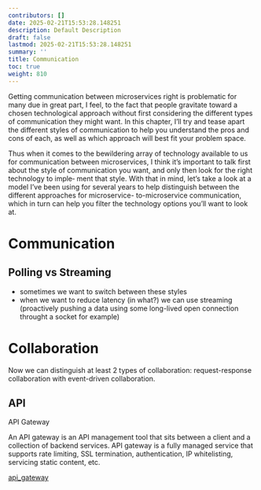 ```yaml
---
contributors: []
date: 2025-02-21T15:53:28.148251
description: Default Description
draft: false
lastmod: 2025-02-21T15:53:28.148251
summary: ''
title: Communication
toc: true
weight: 810
---
```


Getting communication between microservices right is problematic for many due in great part, I feel, to the fact that people gravitate toward a chosen technological approach without first considering the different types of communication they might want. In this chapter, I’ll try and tease apart the different styles of communication to help you understand the pros and cons of each, as well as which approach will best fit your problem space.

Thus when it comes to the bewildering array of technology available to us for communication between microservices, I think it’s important to talk first about the style of communication you want, and only then look for the right technology to imple‐ ment that style. With that in mind, let’s take a look at a model I’ve been using for several years to help distinguish between the different approaches for microservice- to-microservice communication, which in turn can help you filter the technology options you’ll want to look at.

# Communication

## Polling vs Streaming

* sometimes we want to switch between these styles
* when we want to reduce latency (in what?) we can use streaming (proactively pushing a data using some long-lived open connection throught a socket for example)

# Collaboration

Now we can distinguish at least 2 types of collaboration: request-response collaboration with event-driven collaboration.

## API

API Gateway

An API gateway is an API management tool that sits between a client and a collection of backend services. API gateway is a fully managed service that supports rate limiting, SSL termination, authentication, IP whitelisting, servicing static content, etc.

[api_gateway](../elements/api_gateway.md)
